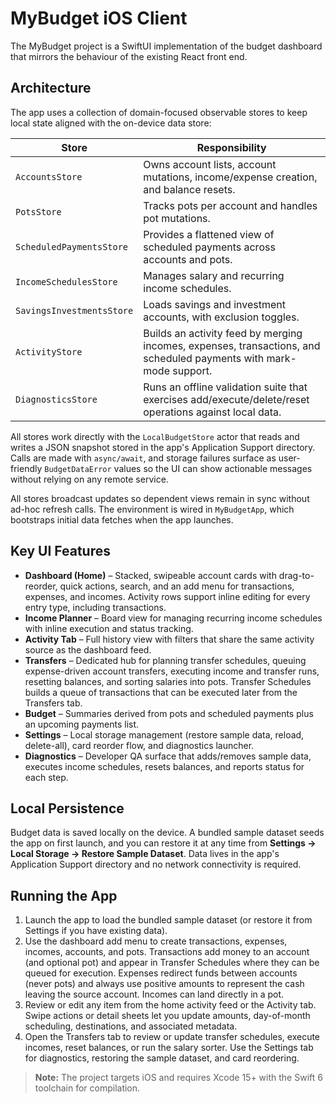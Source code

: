 # MyBudget iOS Client

The MyBudget project is a SwiftUI implementation of the budget dashboard that mirrors the behaviour of the existing React front end.

## Architecture

The app uses a collection of domain-focused observable stores to keep local state aligned with the on-device data store:

| Store | Responsibility |
| --- | --- |
| `AccountsStore` | Owns account lists, account mutations, income/expense creation, and balance resets. |
| `PotsStore` | Tracks pots per account and handles pot mutations. |
| `ScheduledPaymentsStore` | Provides a flattened view of scheduled payments across accounts and pots. |
| `IncomeSchedulesStore` | Manages salary and recurring income schedules. |
| `SavingsInvestmentsStore` | Loads savings and investment accounts, with exclusion toggles. |
| `ActivityStore` | Builds an activity feed by merging incomes, expenses, transactions, and scheduled payments with mark-mode support. |
| `DiagnosticsStore` | Runs an offline validation suite that exercises add/execute/delete/reset operations against local data. |

All stores work directly with the `LocalBudgetStore` actor that reads and writes a JSON snapshot stored in the app's Application Support directory. Calls are made with `async/await`, and storage failures surface as user-friendly `BudgetDataError` values so the UI can show actionable messages without relying on any remote service.

All stores broadcast updates so dependent views remain in sync without ad-hoc refresh calls. The environment is wired in `MyBudgetApp`, which bootstraps initial data fetches when the app launches.

## Key UI Features

* **Dashboard (Home)** – Stacked, swipeable account cards with drag-to-reorder, quick actions, search, and an add menu for transactions, expenses, and incomes. Activity rows support inline editing for every entry type, including transactions.
* **Income Planner** – Board view for managing recurring income schedules with inline execution and status tracking.
* **Activity Tab** – Full history view with filters that share the same activity source as the dashboard feed.
* **Transfers** – Dedicated hub for planning transfer schedules, queuing expense-driven account transfers, executing income and transfer runs, resetting balances, and sorting salaries into pots. Transfer Schedules builds a queue of transactions that can be executed later from the Transfers tab.
* **Budget** – Summaries derived from pots and scheduled payments plus an upcoming payments list.
* **Settings** – Local storage management (restore sample data, reload, delete-all), card reorder flow, and diagnostics launcher.
* **Diagnostics** – Developer QA surface that adds/removes sample data, executes income schedules, resets balances, and reports status for each step.

## Local Persistence

Budget data is saved locally on the device. A bundled sample dataset seeds the app on first launch, and you can restore it at any time from **Settings → Local Storage → Restore Sample Dataset**. Data lives in the app's Application Support directory and no network connectivity is required.

## Running the App

1. Launch the app to load the bundled sample dataset (or restore it from Settings if you have existing data).
2. Use the dashboard add menu to create transactions, expenses, incomes, accounts, and pots. Transactions add money to an account (and optional pot) and appear in Transfer Schedules where they can be queued for execution. Expenses redirect funds between accounts (never pots) and always use positive amounts to represent the cash leaving the source account. Incomes can land directly in a pot.
3. Review or edit any item from the home activity feed or the Activity tab. Swipe actions or detail sheets let you update amounts, day-of-month scheduling, destinations, and associated metadata.
4. Open the Transfers tab to review or update transfer schedules, execute incomes, reset balances, or run the salary sorter. Use the Settings tab for diagnostics, restoring the sample dataset, and card reordering.

> **Note:** The project targets iOS and requires Xcode 15+ with the Swift 6 toolchain for compilation.

